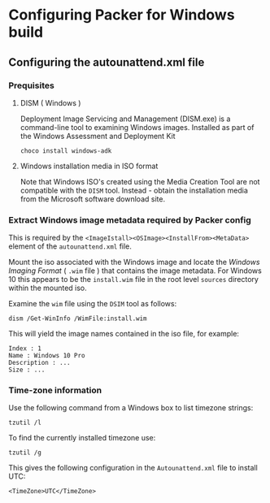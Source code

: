 # Configuring Packer for Windows build

## Configuring the autounattend.xml file

### Prequisites

1.  DISM ( Windows )

    Deployment Image Servicing and Management (DISM.exe) is a command-line tool to examining Windows images. 
    Installed as part of the Windows Assessment and Deployment Kit

    ```shell
    choco install windows-adk
    ```

2.  Windows installation media in ISO format

    Note that Windows ISO's created using the Media Creation Tool are not compatible with the `DISM` tool.
    Instead - obtain the installation media from the Microsoft software download site. 

### Extract Windows image metadata required by Packer config

This is required by the `<ImageIstall><OSImage><InstallFrom><MetaData>` element of the `autounattend.xml` file.

Mount the iso associated with the Windows image and locate the _Windows Imaging Format_ ( `.wim` file ) that contains the image metadata.
For Windows 10 this appears to be the `install.wim` file in the root level `sources` directory within the mounted iso.

Examine the `wim` file using the `DSIM` tool as follows:

```shell
dism /Get-WinInfo /WimFile:install.wim
```

This will yield the image names contained in the iso file, for example:

```shell
Index : 1
Name : Windows 10 Pro
Description : ...
Size : ...
```

### Time-zone information

Use the following command from a Windows box to list timezone strings:

```shell
tzutil /l
```

To find the currently installed timezone use:

```shell
tzutil /g
```

This gives the following configuration in the `Autounattend.xml` file to install UTC:

```shell
<TimeZone>UTC</TimeZone>
```
